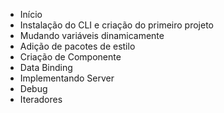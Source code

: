 

- Início
- Instalação do CLI e criação do primeiro projeto
- Mudando variáveis dinamicamente
- Adição de pacotes de estilo
- Criação de Componente
- Data Binding
- Implementando Server
- Debug
- Iteradores